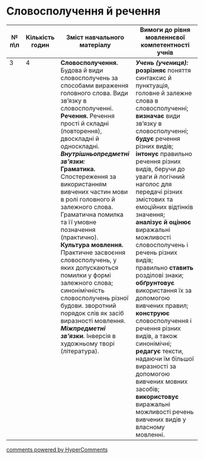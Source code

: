 <div id="hypercomments_widget" class="js-hypercomments-widget invisible"></div>

# Словосполучення й речення

<table>
  <tr>
    <td width="10%" align="center"><b>№ <br>п\п</br></b></td>
    <td width="5%" align="center"><b>Кількість годин</b></td>  
    <td width="40%" align="center"><b>Зміст навчального матеріалу</b></td>
    <td width="45%" align="center"><b>Вимоги до рівня мовленнєвої компетентності учнів</b></td>
  </tr>
<tbody>
  <tr>
<td width="10%" style="vertical-align:top !important;">3</td>
<td width="5%" style="vertical-align:top !important;">4</td>
    <td width="40%" style="vertical-align:top !important;">
<b>Словосполучення.</b> Будова й види словосполучень за способами вираження головного слова. Види зв’язку в словосполученні.<br>
<b>Речення.</b>  Речення прості й складні (повторення), двоскладні й односкладні. <br>
<b><i>Внутрішньопредметні зв’язки:</i></b><br>
<b>Граматика.</b> Спостереження за використанням вивчених частин мови в ролі головного й залежного слова. Граматична помилка та її  умовне позначення (практично).<br>
<b>Культура мовлення.</b> Практичне засвоєння словосполучень, у яких допускаються помилки у формі залежного слова; синонімічність словосполучень різної будови. зворотний порядок слів як засіб виразності мовлення. <br>
<b><i>Міжпредметні зв’язки.</i></b> Інверсія в художньому творі (література).
</td>
    <td width="45%" style="vertical-align:top !important;">
<i><b>Учень (учениця):</b></i><br>
<b>розрізняє</b> поняття синтаксис й пунктуація,  головне й залежне слова в словосполученні; 
<b>визначає</b>  види зв’язку в словосполученні;  <br>
<b>будує</b> речення різних видів; <br>
<b>інтонує</b> правильно речення  різних видів, беручи до уваги й  логічний наголос для передачі різних змістових та емоційних відтінків значення; <br>
<b>аналізує й оцінює</b>    виражальні можливості словосполучень і речень різних видів; <br>
правильно <b>ставить</b> розділові знаки; <br>
<b>обґрунтовує</b> використання  їх за допомогою вивчених правил;<br>
<b>конструює</b> словосполучення і речення різних видів, а також синонімічні; <br>
<b>редагує</b> тексти, надаючи їм більшої виразності за допомогою вивчених мовних засобів;<br>
<b>використовує</b> виражальні можливості речень вивчених видів у власному мовленні.</td>
  </tr>
</tbody>
</table>

<div class="js-hypercomments-container">
<a href="http://hypercomments.com" class="hc-link" title="comments widget">comments powered by HyperComments</a>
</div>